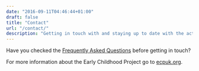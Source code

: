 ```yaml
---
date: "2016-09-11T04:46:44+01:00"
draft: false
title: "Contact"
url: "/contact/"
description: "Getting in touch with and staying up to date with the activities of the Early Childhood Project Toy Library."
---
```

Have you checked the [Frequently Asked Questions](/faq/) before getting in touch?

For more information about the Early Childhood Project go to [ecpuk.org](https://ecpuk.org).